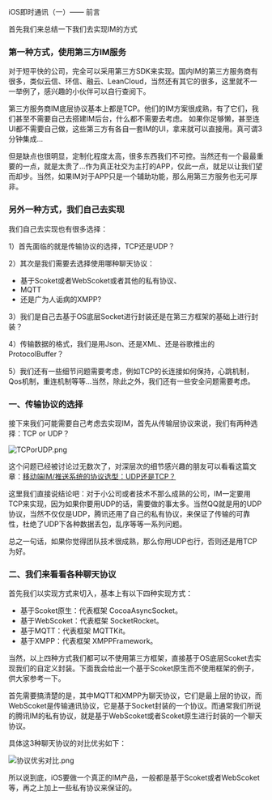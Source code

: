 iOS即时通讯（一）—— 前言

首先我们来总结一下我们去实现IM的方式

### 第一种方式，使用第三方IM服务

对于短平快的公司，完全可以采用第三方SDK来实现。国内IM的第三方服务商有很多，类似云信、环信、融云、LeanCloud，当然还有其它的很多，这里就不一一举例了，感兴趣的小伙伴可以自行查阅下。

第三方服务商IM底层协议基本上都是TCP。他们的IM方案很成熟，有了它们，我们甚至不需要自己去搭建IM后台，什么都不需要去考虑。
如果你足够懒，甚至连UI都不需要自己做，这些第三方有各自一套IM的UI，拿来就可以直接用。真可谓3分钟集成...

但是缺点也很明显，定制化程度太高，很多东西我们不可控。当然还有一个最最重要的一点，就是太贵了...作为真正社交为主打的APP，仅此一点，就足以让我们望而却步。当然，如果IM对于APP只是一个辅助功能，那么用第三方服务也无可厚非。

### 另外一种方式，我们自己去实现

我们自己去实现也有很多选择：

1）首先面临的就是传输协议的选择，TCP还是UDP？

2）其次是我们需要去选择使用哪种聊天协议：

* 基于Scoket或者WebScoket或者其他的私有协议、
* MQTT
* 还是广为人诟病的XMPP?

3）我们是自己去基于OS底层Socket进行封装还是在第三方框架的基础上进行封装？

4）传输数据的格式，我们是用Json、还是XML、还是谷歌推出的ProtocolBuffer？

5）我们还有一些细节问题需要考虑，例如TCP的长连接如何保持，心跳机制，Qos机制，重连机制等等...当然，除此之外，我们还有一些安全问题需要考虑。

### 一、传输协议的选择

接下来我们可能需要自己考虑去实现IM，首先从传输层协议来说，我们有两种选择：TCP or UDP？

![TCPorUDP.png](http://cc.cocimg.com/api/uploads/20170109/1483967999242078.png)

这个问题已经被讨论过无数次了，对深层次的细节感兴趣的朋友可以看看这篇文章：[移动端IM/推送系统的协议选型：UDP还是TCP？](http://www.52im.net/thread-33-1-1.html)

这里我们直接说结论吧：对于小公司或者技术不那么成熟的公司，IM一定要用TCP来实现，因为如果你要用UDP的话，需要做的事太多。当然QQ就是用的UDP协议，当然不仅仅是UDP，腾讯还用了自己的私有协议，来保证了传输的可靠性，杜绝了UDP下各种数据丢包，乱序等等一系列问题。

总之一句话，如果你觉得团队技术很成熟，那么你用UDP也行，否则还是用TCP为好。

### 二、我们来看看各种聊天协议

首先我们以实现方式来切入，基本上有以下四种实现方式：

* 基于Scoket原生：代表框架 CocoaAsyncSocket。
* 基于WebScoket：代表框架 SocketRocket。
* 基于MQTT：代表框架 MQTTKit。
* 基于XMPP：代表框架 XMPPFramework。

当然，以上四种方式我们都可以不使用第三方框架，直接基于OS底层Scoket去实现我们的自定义封装。下面我会给出一个基于Scoket原生而不使用框架的例子，供大家参考一下。

首先需要搞清楚的是，其中MQTT和XMPP为聊天协议，它们是最上层的协议，而WebScoket是传输通讯协议，它是基于Socket封装的一个协议。而通常我们所说的腾讯IM的私有协议，就是基于WebScoket或者Scoket原生进行封装的一个聊天协议。

具体这3种聊天协议的对比优劣如下：

![协议优劣对比.png](http://cc.cocimg.com/api/uploads/20170109/1483968080731120.png)

所以说到底，iOS要做一个真正的IM产品，一般都是基于Scoket或者WebScoket等，再之上加上一些私有协议来保证的。

